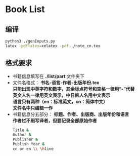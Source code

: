 # Book List

## 编译

```bash
python3 ./genInputs.py
latex -pdflatex=xelatex -pdf ./note_cn.tex
```

## 格式要求

- 书籍信息填写在 **./list/part** 文件夹下
- 文件名格式： **书名-语言-作者-出版年份.tex** <br/>
  **只能出现中英字符和数字，其余标点符号和空格一律用“-”代替** <br/>
  **英文人名一律用英文表示，中日韩人名用中文表示** <br/>
  **语言只有两种（en：标准英文，cn：简体中文）** <br/>
  **文件名中只编辑一作**
- 书籍信息分五部分： **标题、作者、出版商、出版年份和语言** <br/>
  **作者栏不用写译者，但要记录全部原始作者**
  ```bash
  Title &
  Author &
  Publisher &
  Publish Year &
  cn or en \\ \hline
  ```

